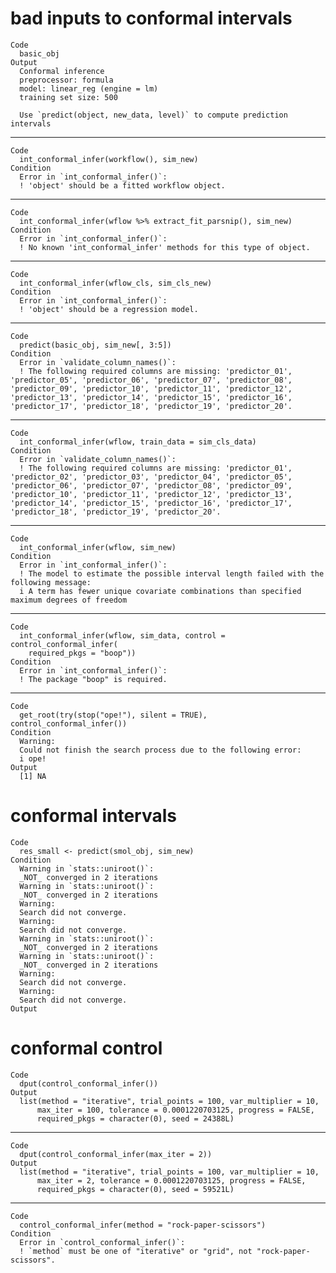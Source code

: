 # bad inputs to conformal intervals

    Code
      basic_obj
    Output
      Conformal inference
      preprocessor: formula 
      model: linear_reg (engine = lm) 
      training set size: 500 
      
      Use `predict(object, new_data, level)` to compute prediction intervals

---

    Code
      int_conformal_infer(workflow(), sim_new)
    Condition
      Error in `int_conformal_infer()`:
      ! 'object' should be a fitted workflow object.

---

    Code
      int_conformal_infer(wflow %>% extract_fit_parsnip(), sim_new)
    Condition
      Error in `int_conformal_infer()`:
      ! No known 'int_conformal_infer' methods for this type of object.

---

    Code
      int_conformal_infer(wflow_cls, sim_cls_new)
    Condition
      Error in `int_conformal_infer()`:
      ! 'object' should be a regression model.

---

    Code
      predict(basic_obj, sim_new[, 3:5])
    Condition
      Error in `validate_column_names()`:
      ! The following required columns are missing: 'predictor_01', 'predictor_05', 'predictor_06', 'predictor_07', 'predictor_08', 'predictor_09', 'predictor_10', 'predictor_11', 'predictor_12', 'predictor_13', 'predictor_14', 'predictor_15', 'predictor_16', 'predictor_17', 'predictor_18', 'predictor_19', 'predictor_20'.

---

    Code
      int_conformal_infer(wflow, train_data = sim_cls_data)
    Condition
      Error in `validate_column_names()`:
      ! The following required columns are missing: 'predictor_01', 'predictor_02', 'predictor_03', 'predictor_04', 'predictor_05', 'predictor_06', 'predictor_07', 'predictor_08', 'predictor_09', 'predictor_10', 'predictor_11', 'predictor_12', 'predictor_13', 'predictor_14', 'predictor_15', 'predictor_16', 'predictor_17', 'predictor_18', 'predictor_19', 'predictor_20'.

---

    Code
      int_conformal_infer(wflow, sim_new)
    Condition
      Error in `int_conformal_infer()`:
      ! The model to estimate the possible interval length failed with the following message:
      i A term has fewer unique covariate combinations than specified maximum degrees of freedom

---

    Code
      int_conformal_infer(wflow, sim_data, control = control_conformal_infer(
        required_pkgs = "boop"))
    Condition
      Error in `int_conformal_infer()`:
      ! The package "boop" is required.

---

    Code
      get_root(try(stop("ope!"), silent = TRUE), control_conformal_infer())
    Condition
      Warning:
      Could not finish the search process due to the following error:
      i ope!
    Output
      [1] NA

# conformal intervals

    Code
      res_small <- predict(smol_obj, sim_new)
    Condition
      Warning in `stats::uniroot()`:
      _NOT_ converged in 2 iterations
      Warning in `stats::uniroot()`:
      _NOT_ converged in 2 iterations
      Warning:
      Search did not converge.
      Warning:
      Search did not converge.
      Warning in `stats::uniroot()`:
      _NOT_ converged in 2 iterations
      Warning in `stats::uniroot()`:
      _NOT_ converged in 2 iterations
      Warning:
      Search did not converge.
      Warning:
      Search did not converge.
    Output
      

# conformal control

    Code
      dput(control_conformal_infer())
    Output
      list(method = "iterative", trial_points = 100, var_multiplier = 10, 
          max_iter = 100, tolerance = 0.0001220703125, progress = FALSE, 
          required_pkgs = character(0), seed = 24388L)

---

    Code
      dput(control_conformal_infer(max_iter = 2))
    Output
      list(method = "iterative", trial_points = 100, var_multiplier = 10, 
          max_iter = 2, tolerance = 0.0001220703125, progress = FALSE, 
          required_pkgs = character(0), seed = 59521L)

---

    Code
      control_conformal_infer(method = "rock-paper-scissors")
    Condition
      Error in `control_conformal_infer()`:
      ! `method` must be one of "iterative" or "grid", not "rock-paper-scissors".

